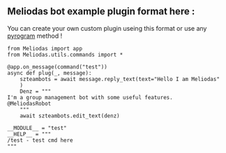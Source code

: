 ## Meliodas bot example plugin format here :
You can create your own custom plugin useing this format or use any [pyrogram](http://pyrogram.org) method !


```
from Meliodas import app
from Meliodas.utils.commands import *

@app.on_message(command("test"))
async def plug(_, message):
    szteambots = await message.reply_text(text="Hello I am Meliodas"
    )
    Denz = """
I'm a group management bot with some useful features.
@MeliodasRobot    
    """
    await szteambots.edit_text(denz)

__MODULE__ = "test"
__HELP__ = """  
/test - test cmd here
"""
```

